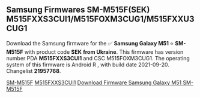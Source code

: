 <h2>Samsung Firmwares SM-M515F(SEK) M515FXXS3CUI1/M515FOXM3CUG1/M515FXXU3CUG1</h2>
Download the Samsung firmware for the ✅ <strong>Samsung Galaxy M51 </strong> ⭐ <strong>SM-M515F</strong> with product code <strong>SEK</strong> <strong> from Ukraine</strong>. This firmware has version number PDA <strong>M515FXXS3CUI1</strong> and CSC M515FOXM3CUG1. The operating system of this firmware is Android R , with build date 2021-09-20. Changelist <strong>21957768</strong>.


[SM-M515F](https://samfirm.shop/samsung/model/SM-M515F)
[M515FXXS3CUI1](https://samfirm.shop/samsung/pda/M515FXXS3CUI1)
[Download Firmware Samsung Galaxy M51 SM-M515F](https://samfirm.shop/samsung/firmware/458375)
